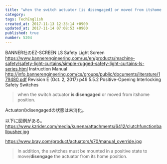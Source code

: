 ```yaml
---
title: "when the switch actuator [is disengaged] or moved from itshome position."
category: 
tags: TechEnglish
created_at: 2017-11-13 12:33:14 +0900
updated_at: 2017-11-14 07:08:53 +0900
published: true
number: 5204
---
```


BANNER社のEZ-SCREEN LS Safety Light Screen
https://www.bannerengineering.com/us/en/products/machine-safety/safety-light-curtains/simple-rugged-safety-light-curtains-ls-series.html
Instruction Manual
http://info.bannerengineering.com/cs/groups/public/documents/literature/179480.pdf
Revision E (Oct. 2, 2017)
p49
5.5.2  Positive-Opening Interlocking Safety Switches

> when the switch actuator **is disengaged** or moved from itshome position.

Actuatorのdisengagedの状態は未消化。

以下に図例がある。
https://www.kzrider.com/media/kunena/attachments/6412/clutchfunctionballpusher.jpg

https://www.bray.com/product/actuators/s70/manual_override.jpg

>  In addition, the switches must be mounted in a positive  state to move/**disengage** the actuator from its home position.




